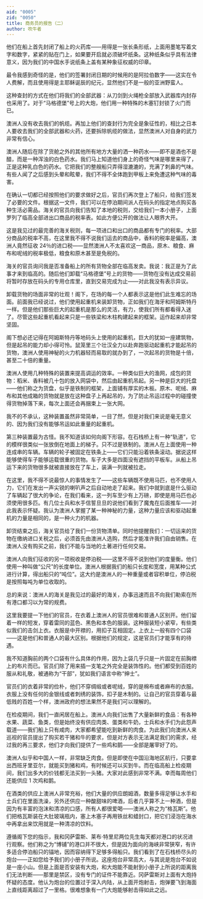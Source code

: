 ```yaml
---
aid: "0005"
zid: "0050"
title: 商务员的报告（二）
author: 吹牛者
---
```


他们在船上首先封闭了船上的火药库——用得是一张长条形纸，上面用墨笔写着文字和数字，紧紧的贴在门上，如果要开启就必须破坏纸条。这种纸条似乎具有法律意义，因为我们的中国水手说纸条上盖有某种象征权威的印章。

最令我感到奇怪的是，他们的签署封闭日期的时候用的是阿拉伯数字——这实在令人费解，而且使用得是主耶稣诞辰的纪元，显然他们不是一般的亚洲野蛮人。

这种查封的方式在他们将我们的全部武器：从刀剑到火绳枪全部放入武器库内封存也采用了。对于“马格德堡”号上的大炮，他们用一种特殊的木塞钉封锁了火门而已。

澳洲人没有收去我们的帆缆。再加上他们的查封行为完全是象征性的，相比之日本人要收去我们的全部武器和火药，还要拆除帆缆的做法，显然澳洲人对自身的武力非常有信心。

澳洲人随后在除了货舱之外的其他所有地方大量的洒一种药水——即不是酒也不是醋，而是一种浑浊的白色药水。我们马上知道他们身上的奇怪气味是哪里来得了，正是这种乳白色的药水。它把我们的整艘船只弄得湿漉漉的，充满了刺鼻的气味。有些人闻了之后感到头晕和眩晕，我们不得不全体跑到甲板上来免遭这种气味的毒害。

在确认一切都已经按照他们的要求做好之后，官员们再次登上了船只，给我们签发了必要的文件。根据这一文件，我们可以在停泊期间派人在码头的指定地点购买各种生活必需品。海关的官员向我们告知了本地的税则，交给我们一本小册子，上面罗列了临高全部进出口商品的税率表。如此方便公开的做法让人眼界大开。

这是我见过的最完善的海关税则，每一项进口和出口的商品都有专门的税率。大部分商品的税率不高，在这里我不得不说我们运去的商品中，香料的税率是偏高，澳洲人竟然征收 24％的进口税——显然澳洲人不太喜欢这一商品，原木、粮食、麻布和呢绒的税率极低，粮食和原木甚至是免税的。

海关的官员询问我是否准备船上的所有货物全部在临高发卖。我说：我正是为了此事才来到临高的。随后他们卸载“马格德堡”号上的货物——货物在没有达成交易前将暂时存放在码头的专用仓库里，直到交易完成为止——对此我没有表示异议。

卸载货物的场面非常的壮观！阁下，在场的每一个人都表示这是他们此生难忘的场面。前面我已经说过，他们使用起重机来装卸货物，正如我们在海牙和阿姆斯特丹一样。但是他们那些巨大的起重机是那么的灵活，有力，使我们所有都看得入迷了。尽管这些起重机看起来只是一些铁梁和木柱构建起来的框架。运作起来却非常坚固。

阁下想必还记得在阿姆斯特丹等地码头上使用的起重机，巨大的犹如一座建筑物，但是起吊的能力却小得可怜。鼠笼里三个壮汉全力以赴奔跑驱动起重机才能起吊的货物，澳洲人使用神秘的火力机器轻而易取的就办到了，一次起吊的货物是十倍，甚至二十倍的重量。

澳洲人使用几种特殊的装置来提高调运的效率。一种类似巨大的渔网，成包的货物：稻米、香料被几十包的放入网袋中，然后由起重机吊起。另一种是巨大的托盘——他们称之为货盘，似乎是铁制的框架，上面铺有厚实的木板。原木、呢绒、麻布和其他成箱的货物就是放在这种盘子上再起吊的，为了防止吊运过程中的碰撞使得货物掉落下来，每次上面还会再捆束上一张大网。

我不的不承认，这种装置虽然非常简单，一目了然，但是对我们来说是毫无意义的、因为我们没有能够吊运如此重量的起重机。

第三种装置最为古怪。我不知道该如何向阁下形容。在石栈桥上有一种“轨道”，它的模样很类似一张放倒在地面上的梯子。只不过是铁制的。澳洲人在上面使用一种连成串的车辆。车辆的轮子被固定在铁条上——它们只能沿着铁条滚动。据说这样能够使得车子能够运载很重的货物。车子大多是四面没有遮挡的平板车。从船上吊运下来的货物很多就被直接放在了车上，装满一列就被拉走。

在这里，我不得不说最惊人的事情发生了——这些车辆既不使用马匹，也不使用人力，它们在发出一声尖锐的喇叭声之后自动地走了起来。我们中就到底是什么驱动了车辆起了很大的争论，在我们看来，这一列车至少有上万磅，即使是用马匹也必须使用很多匹。有几位士兵和水手信誓旦旦的说他们看到了魔鬼在后面推车——对此我表示怀疑。我认为澳洲人掌握了某一种神秘的力量，这种力量应该和驱动起重机的力量是相同的，是一种火力的机器。

卸货结束之后，海关官员给了我们一份货物清单。同时他提醒我们：一切运来的货物在缴纳进口关税之后，必须首先由澳洲人选购，然后才能准许我们自由销售。在澳洲人没有购买之前，我们不能与当地的土著进行任何交易。

澳洲人向我们征收的另一项税收是停泊税——这里不得不说到他们的度量衡。他们使用一种叫做“公尺”的长度单位。澳洲人根据我们的船只长度和宽度，用某种公式进行计算，得出船只的“吨位”。这大约是澳洲人的一种重量或者容积单位，停泊税是按照每吨为单位收取的。

总的来说：澳洲人的海关是我见过的最好的海关，办事迅速而且不向我们勒索在所有港口都习以为常的规费。

这里我要提一下他们的官员，在衣着上澳洲人的官员很难和普通人区别开。他们留着一样的短发，穿着雷同的蓝色、黑色和本色的服装。这种服装短小紧窄，有些类似我们的击剑上衣。衣服是中开襟的，用扣子互相固定。上衣上一般有四个口袋——这是他们和普通人的最大区别。根据他们的规定，这是官员们才能享有的待遇。

我不知道胸前的两个口袋有什么具体的作用，因为上袋几乎只是一片固定在前胸襟上的布片而已。官员们除了用来插一支笔之外完全是装饰性的。他们都受到百姓的服从和礼敬，被通称为“干部”，犹如我们语言中称“绅士”。

官员们的衣着非常的俭朴，他们不穿绸缎或者呢绒，穿的是棉布或者麻布的衣服。衣服上没有任何的金银线或者刺绣的装饰，扣子是木制的。让自己的官员穿着与最低贱的百姓一个样，澳洲政府的想法果然不是我们可以理解的。

在检疫期间，我们一直闲居在船上。澳洲人向我们出售了大量新鲜的食品：有各种水果、蔬菜、鱼类，但是始终没有供应肉类、蛋类和牛奶，士兵和水手们为此怨声载道——我们船上只有咸肉，大家都希望能吃到新鲜的肉食。为此我们向澳洲人来巡视的官员提出了购买若干猪和牛的要求，但是对方表示无法满足我们的需求，经过我的再三要求，他们才向我们提供了一些鸡和鹅——全部是屠宰好了的。

澳洲人似乎和中国人一样，非常缺乏肉食。但是即使在中国沿海地区航行，只要拿出西班牙里亚尔，就能买到猪和鸡，有时候还可以买到牛。而在临高船上检疫期间，我们出多大的价钱都无法买到一头猪。大家对此感到非常不满。幸而每周他们还能供应 1 次鸡和鹅。

在酒类的供应上澳洲人非常充裕，他们大量的供应朗姆酒，数量多得足够让水手和士兵们在里面洗澡，另外还供应一种酸甜味的啤酒，后者几乎算不上一种酒，但是因为有丰富的泡沫和清凉的口感，所有人都很爱喝——澳洲人称之为“格瓦斯”。他们把格瓦斯装在大肚玻璃瓶内，塞上木塞子再用铁丝和蜡封口，把它们浸泡在海水中再拿出来饮用就是一种清凉的饮料。

遵循阁下您的指示，我和冈萨雷斯、莱布·特里尼两位先生每天都对港口的状况进行观察。他们称之为“博铺”的港口并不很大，但是因为面向的海峡非常狭窄，有许多适合停泊船只的锚地，因而容纳得下足够多得船只。我们看到了在石栈桥尽头的炮台——正如您给予我们的小册子所说。这座炮台非常高大，与其说是炮台不如说是一座小山。但是上面是否安装有大炮，和大炮能不能射到小册子上所说的距离我们无法判断——那里是禁区，没有专门的证件不能靠近。冈萨雷斯对上面有大炮持怀疑的态度。他认为炮台的位置过于深入内陆，从上面开炮射击，炮弹要飞到海面上直线距离超过了一里格。很难想象有一门大炮能够射击得如此之远。
